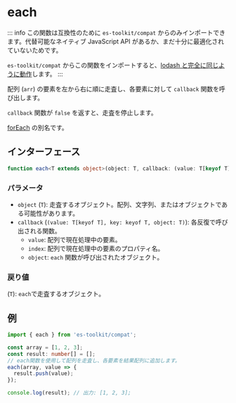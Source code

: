# each

::: info
この関数は互換性のために `es-toolkit/compat` からのみインポートできます。代替可能なネイティブ JavaScript API があるか、まだ十分に最適化されていないためです。

`es-toolkit/compat` からこの関数をインポートすると、[lodash と完全に同じように動作](../../../compatibility.md)します。
:::

配列 (`arr`) の要素を左から右に順に走査し、各要素に対して `callback` 関数を呼び出します。

`callback` 関数が `false` を返すと、走査を停止します。

[forEach](./forEach.md) の別名です。

## インターフェース

```ts
function each<T extends object>(object: T, callback: (value: T[keyof T], key: keyof T, object: T) => void): T;
```

### パラメータ

- `object` (`T`): 走査するオブジェクト。配列、文字列、またはオブジェクトである可能性があります。
- `callback` (`(value: T[keyof T], key: keyof T, object: T)`): 各反復で呼び出される関数。
  - `value`: 配列で現在処理中の要素。
  - `index`: 配列で現在処理中の要素のプロパティ名。
  - `object`: `each` 関数が呼び出されたオブジェクト。

### 戻り値

(`T`): `each`で走査するオブジェクト。

## 例

```ts
import { each } from 'es-toolkit/compat';

const array = [1, 2, 3];
const result: number[] = [];
// each関数を使用して配列を走査し、各要素を結果配列に追加します。
each(array, value => {
  result.push(value);
});

console.log(result); // 出力: [1, 2, 3];
```
